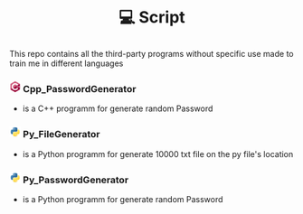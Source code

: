 # <p align="center"> 💻 Script</p>

This repo contains all the third-party programs without specific use made to train me in different languages

### <img src="https://raw.githubusercontent.com/devicons/devicon/master/icons/cplusplus/cplusplus-original.svg" alt="cplusplus" width="20" height="20"/> Cpp_PasswordGenerator
* is a C++ programm for generate random Password

### <img src="https://raw.githubusercontent.com/devicons/devicon/master/icons/python/python-original.svg" alt="python" width="20" height="20"/> Py_FileGenerator
* is a Python programm for generate 10000 txt file on the py file's location

### <img src="https://raw.githubusercontent.com/devicons/devicon/master/icons/python/python-original.svg" alt="python" width="20" height="20"/> Py_PasswordGenerator
* is a Python programm for generate random Password



<!--
<h3 align="left">Languages and Tools:</h3>
<p align="left"> 
  
  

  <a href="https://www.w3schools.com/cpp/" target="_blank" rel="noreferrer"> <img src="https://raw.githubusercontent.com/devicons/devicon/master/icons/cplusplus/cplusplus-original.svg" alt="cplusplus" width="40" height="40"/> </a> 
  <a href="https://www.w3schools.com/css/" target="_blank" rel="noreferrer"> <img src="https://raw.githubusercontent.com/devicons/devicon/master/icons/css3/css3-original-wordmark.svg" alt="css3" width="40" height="40"/> </a> 
  <a href="https://www.w3.org/html/" target="_blank" rel="noreferrer"> <img src="https://raw.githubusercontent.com/devicons/devicon/master/icons/html5/html5-original-wordmark.svg" alt="html5" width="40" height="40"/> </a> 
  <a href="https://developer.mozilla.org/en-US/docs/Web/JavaScript" target="_blank" rel="noreferrer"> <img src="https://raw.githubusercontent.com/devicons/devicon/master/icons/javascript/javascript-original.svg" alt="javascript" width="40" height="40"/> </a> 
  <a href="https://www.mysql.com/" target="_blank" rel="noreferrer"> <img src="https://raw.githubusercontent.com/devicons/devicon/master/icons/mysql/mysql-original-wordmark.svg" alt="mysql" width="40" height="40"/> </a> 
  <a href="https://www.python.org" target="_blank" rel="noreferrer"> <img src="https://raw.githubusercontent.com/devicons/devicon/master/icons/python/python-original.svg" alt="python" width="40" height="40"/> </a> </p>

-->
